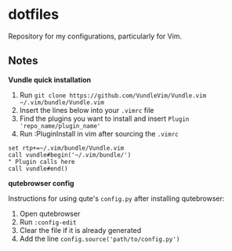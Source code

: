 # dotfiles

Repository for my configurations, particularly for Vim.

## Notes

**Vundle quick installation**

1. Run `git clone https://github.com/VundleVim/Vundle.vim ~/.vim/bundle/Vundle.vim`
2. Insert the lines below into your `.vimrc` file
3. Find the plugins you want to install and insert `Plugin 'repo_name/plugin_name'`
4. Run :PluginInstall in vim after sourcing the `.vimrc`

```vimscript
set rtp+=~/.vim/bundle/Vundle.vim
call vundle#begin('~/.vim/bundle/')
" Plugin calls here
call vundle#end()
```

**qutebrowser config**

Instructions for using qute's `config.py` after installing qutebrowser:
1. Open qutebrowser
2. Run `:config-edit`
3. Clear the file if it is already generated
4. Add the line `config.source('path/to/config.py')`
